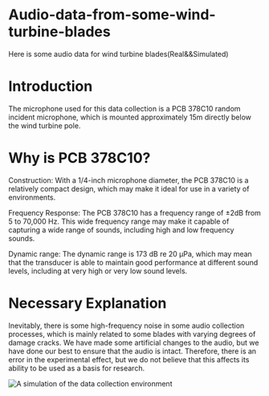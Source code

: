 # Audio-data-from-some-wind-turbine-blades
Here is some audio data for wind turbine blades(Real&amp;&amp;Simulated)

# Introduction
The microphone used for this data collection is a PCB 378C10 random incident microphone, which is mounted approximately 15m directly below the wind turbine pole.

# Why is PCB 378C10?
Construction: With a 1/4-inch microphone diameter, the PCB 378C10 is a relatively compact design, which may make it ideal for use in a variety of environments.

Frequency Response: The PCB 378C10 has a frequency range of ±2dB from 5 to 70,000 Hz. This wide frequency range may make it capable of capturing a wide range of sounds, including high and low frequency sounds.

Dynamic range: The dynamic range is 173 dB re 20 µPa, which may mean that the transducer is able to maintain good performance at different sound levels, including at very high or very low sound levels.

# Necessary Explanation
Inevitably, there is some high-frequency noise in some audio collection processes, which is mainly related to some blades with varying degrees of damage cracks. We have made some artificial changes to the audio, but we have done our best to ensure that the audio is intact. Therefore, there is an error in the experimental effect, but we do not believe that this affects its ability to be used as a basis for research.

![A simulation of the data collection environment](https://github.com/Ineverleftwt/Audio-data-from-some-wind-turbine-blades/assets/149078141/dd399253-4211-4051-ac9a-e7d6ffd90e23)
